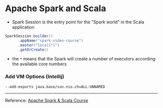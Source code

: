 # Apache Spark and Scala

- Spark Session is the entry point for the "Spark world" in the Scala application
```scala
SparkSession.builder()
      .appName("spark-video-course")
      .master("local[*]")
      .getOrCreate()
```
- the `*` means that the Spark will create a number of executors according the available core numbers 

### Add VM Options (Intellij)
`--add-exports java.base/sun.nio.ch=ALL-UNNAMED`

---
Reference: [Apache Spark & Scala Course](https://www.youtube.com/watch?v=l9vuR2SPGGQ&list=PLeEh_6coH9EpIwsiNiDCW0V-UjNZElF0d)
